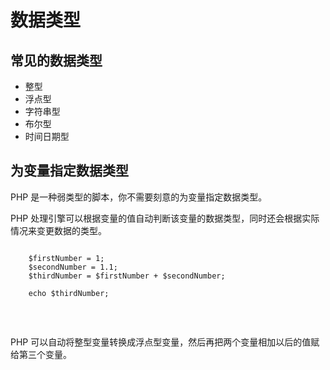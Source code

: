 # 数据类型

## 常见的数据类型

- 整型
- 浮点型
- 字符串型
- 布尔型
- 时间日期型

## 为变量指定数据类型

PHP 是一种弱类型的脚本，你不需要刻意的为变量指定数据类型。

PHP 处理引擎可以根据变量的值自动判断该变量的数据类型，同时还会根据实际情况来变更数据的类型。

<pre>
<code class="language-PHP mb-4" x-data x-on:click="$store.runner_result=window.runner($el.innerHTML)">
    $firstNumber = 1;
    $secondNumber = 1.1;
    $thirdNumber = $firstNumber + $secondNumber;

    echo $thirdNumber;
</code>
</pre>

<pre>
<code x-data x-html="$store.runner_result" class="mt-2"></code>
</pre>

PHP 可以自动将整型变量转换成浮点型变量，然后再把两个变量相加以后的值赋给第三个变量。
